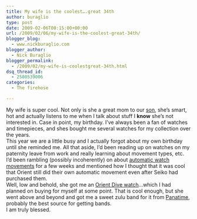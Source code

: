 ```yaml
---
title: My wife is the coolest….great 34th
author: buraglio
type: post
date: 2009-02-06T00:15:00+00:00
url: /2009/02/06/my-wife-is-the-coolest-great-34th/
blogger_blog:
  - www.nickburaglio.com
blogger_author:
  - Nick Buraglio
blogger_permalink:
  - /2009/02/my-wife-is-coolestgreat-34th.html
dsq_thread_id:
  - 2500539006
categories:
  - The firehose

---
```

My wife is super cool. Not only is she a great mom to our [son][1], she&#8217;s smart, hot and actually listens to me when I talk about stuff I **know** she&#8217;s not interested in. Case in point, my birthday. I&#8217;ve always been a fan of watches and timepieces, and shes bought me several watches for my collection over the years.   
This year we are a little busy and I actually forgot about my own birthday until she reminded me. All that aside, I&#8217;d been reading up on watches on my paternity leave from work and really learning about movement types, etc.   
I&#8217;d been rambling (possibly incoherently) on about [automatic watch movements][2] for a few weeks and mentioned how I thought that it was cool that Orient still did their own automatic movement even after Seiko had purchased them.   
Well, low and behold, she got me an [Orient Dive watch][3]&#8230;which I had planned on buying for myself at some point. That is cool enough, but she went above and beyond and got me a sweet zulu band for it from [Panatime][4], probably the best source for getting bands.   
I am truly blessed.

 [1]: http://www.buraglio.com/luke/
 [2]: http://en.wikipedia.org/wiki/Automatic_watch
 [3]: http://www.discountwatchstore.com/store-products-Orient-2ER00001B-Orient-Mens-Automatic-Watch-2ER00001B_40014955.html
 [4]: http://panatime.com/20zubany5pvd.html